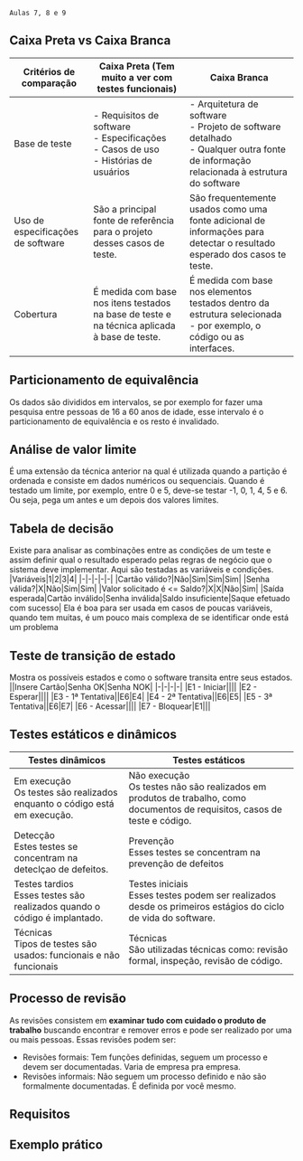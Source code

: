     Aulas 7, 8 e 9

## Caixa Preta vs Caixa Branca

|Critérios de comparação|Caixa Preta (Tem muito a ver com testes funcionais)|Caixa Branca |
|-|-|-|
|Base de teste|- Requisitos de software <br> - Especificações <br> - Casos de uso <br> - Histórias de usuários|- Arquitetura de software <br> - Projeto de software detalhado <br> - Qualquer outra fonte de informação relacionada à estrutura do software|
|Uso de especificações de software|São a principal fonte de referência para o projeto desses casos de teste.|São frequentemente usados como uma fonte adicional de informações para detectar o resultado esperado dos casos te teste.|
|Cobertura|É medida com base nos itens testados na base de teste e na técnica aplicada à base de teste.|É medida com base nos elementos testados dentro da estrutura selecionada - por exemplo, o código ou as interfaces.|


## Particionamento de equivalência
Os dados são divididos em intervalos,  se por exemplo for fazer uma pesquisa entre pessoas de 16 a 60 anos de idade, esse intervalo é o particionamento de equivalência e os resto é invalidado.
## Análise de valor limite
É uma extensão da técnica anterior na qual é utilizada quando a partição é ordenada e consiste em dados numéricos ou sequenciais. Quando é testado um limite, por exemplo, entre 0 e 5, deve-se testar -1, 0, 1, 4, 5 e 6. Ou seja, pega um antes e um depois dos valores limites.

## Tabela de decisão
Existe para analisar as combinações entre as condições de um teste e assim definir qual o resultado esperado pelas regras de negócio que o sistema deve implementar. Aqui são testadas as variáveis e condições.
|Variáveis|1|2|3|4|
|-|-|-|-|-|
|Cartão válido?|Não|Sim|Sim|Sim|
|Senha válida?|X|Não|Sim|Sim|
|Valor solicitado é <= Saldo?|X|X|Não|Sim|
|Saída esperada|Cartão inválido|Senha inválida|Saldo insuficiente|Saque efetuado com sucesso|
Ela é boa para ser usada em casos de poucas variáveis, quando tem muitas, é um pouco mais complexa de se identificar onde está um problema

## Teste de transição de estado
Mostra os possíveis estados e como o software transita entre seus estados.
||Insere Cartão|Senha OK|Senha NOK|
|-|-|-|-|
|E1 - Iniciar||||
|E2 - Esperar||||
|E3 - 1ª Tentativa||E6|E4|
|E4 - 2ª Tentativa||E6|E5|
|E5 - 3ª Tentativa||E6|E7|
|E6 - Acessar||||
|E7 - Bloquear|E1|||

## Testes estáticos e dinâmicos

|Testes dinâmicos|Testes estáticos|
|-|-|
|Em execução <br> Os testes são realizados enquanto o código está em execução.|Não execução <br> Os testes não são realizados em produtos de trabalho, como documentos de requisitos, casos de teste e código.|
|Detecção<br>Estes testes se concentram na deteclçao de defeitos.|Prevenção<br>Esses testes se concentram na prevenção de defeitos|
|Testes tardios<br>Esses testes são realizados quando o código é implantado.|Testes iniciais<br>Esses testes podem ser realizados desde os primeiros estágios do ciclo de vida do software.|
|Técnicas<br>Tipos de testes são usados: funcionais e não funcionais|Técnicas<br>São utilizadas técnicas como: revisão formal, inspeção, revisão de código.|


## Processo de revisão
As revisões consistem em **examinar tudo com cuidado o produto de trabalho** buscando encontrar e remover erros e pode ser realizado por uma ou mais pessoas. Essas revisões podem ser:
- Revisões formais: Tem funções definidas, seguem um processo e devem ser documentadas. Varia de empresa pra empresa.
- Revisões informais: Não seguem um processo definido e não são formalmente documentadas. É definida por você mesmo.

## Requisitos


## Exemplo prático
